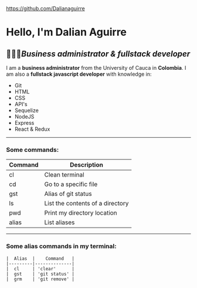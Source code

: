 https://github.com/Dalianaguirre

# Hello, I'm Dalian Aguirre
## 👩🏽‍💻***Business administrator & fullstack developer***

I am a **business administrator** from the University of Cauca in **Colombia**. I am also a **fullstack javascript developer** with knowledge in:
- Git
- HTML
- CSS
- API's 
- Sequelize
- NodeJS
- Express
- React & Redux

***
### Some commands:
| Command |           Description            |
|---------|----------------------------------|
|  cl     | Clean terminal                   |
|  cd     | Go to a specific file            |
|  gst    | Alias of git status              |
|  ls     | List the contents of a directory |
|  pwd    | Print my directory location      |
|  alias  | List aliases                     |

***
### Some alias commands in my terminal:
```
|  Alias  |    Command   |
|---------|--------------|
|  cl     | 'clear'      |
|  gst    | 'git status' |
|  grm    | 'git remove' |
```